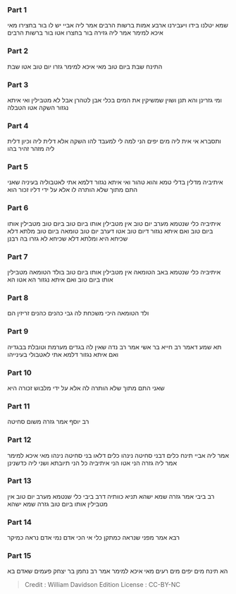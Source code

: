 
### Part 1
שמא יטלנו בידו ויעבירנו ארבע אמות ברשות הרבים אמר ליה אביי יש לו בור בחצירו מאי איכא למימר אמר ליה גזירה בור בחצרו אטו בור ברשות הרבים 

### Part 2
התינח שבת ביום טוב מאי איכא למימר גזרו יום טוב אטו שבת 

### Part 3
ומי גזרינן והא תנן ושוין שמשיקין את המים בכלי אבן לטהרן אבל לא מטבילין ואי איתא נגזור השקה אטו הטבלה 

### Part 4
ותסברא אי אית ליה מים יפים הני למה לי למעבד להו השקה אלא דלית ליה וכיון דלית ליה מזהר זהיר בהו

### Part 5
איתיביה מדלין בדלי טמא והוא טהור ואי איתא נגזור דלמא אתי לאטבוליה בעיניה שאני התם מתוך שלא הותרה לו אלא על ידי דליו זכור הוא 

### Part 6
איתיביה כלי שנטמא מערב יום טוב אין מטבילין אותו ביום טוב ביום טוב מטבילין אותו ביום טוב ואם איתא נגזור דיום טוב אטו דערב יום טוב טומאה ביום טוב מלתא דלא שכיחא היא ומלתא דלא שכיחא לא גזרו בה רבנן 

### Part 7
איתיביה כלי שנטמא באב הטומאה אין מטבילין אותו ביום טוב בולד הטומאה מטבילין אותו ביום טוב ואם איתא נגזור הא אטו הא 

### Part 8
ולד הטומאה היכי משכחת לה גבי כהנים כהנים זריזין הם

### Part 9
תא שמע דאמר רב חייא בר אשי אמר רב נדה שאין לה בגדים מערמת וטובלת בבגדיה ואם איתא נגזור דלמא אתי לאטבולי בעינייהו 

### Part 10
שאני התם מתוך שלא הותרה לה אלא על ידי מלבוש זכורה היא

### Part 11
רב יוסף אמר גזרה משום סחיטה 

### Part 12
אמר ליה אביי תינח כלים דבני סחיטה נינהו כלים דלאו בני סחיטה נינהו מאי איכא למימר אמר ליה גזרה הני אטו הני איתיביה כל הני תיובתא ושני ליה כדשנינן 

### Part 13
רב ביבי אמר גזרה שמא ישהא תניא כוותיה דרב ביבי כלי שנטמא מערב יום טוב אין מטבילין אותו ביום טוב גזרה שמא ישהא 

### Part 14
רבא אמר מפני שנראה כמתקן כלי אי הכי אדם נמי אדם נראה כמיקר 

### Part 15
הא תינח מים יפים מים רעים מאי איכא למימר אמר רב נחמן בר יצחק פעמים שאדם בא 

>Credit : William Davidson Edition
>License : CC-BY-NC
